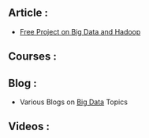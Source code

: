 

## Article :
* [Free Project on Big Data and Hadoop](https://www.quora.com/Is-there-any-free-project-on-big-data-and-Hadoop-which-I-can-download-and-do-practice)


## Courses : 

## Blog :
* Various Blogs on [Big Data](https://blog.matthewrathbone.com/archive/) Topics

## Videos :
